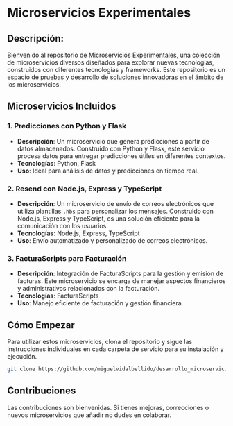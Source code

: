 # Microservicios Experimentales

## Descripción:

Bienvenido al repositorio de Microservicios Experimentales, una colección de microservicios diversos diseñados para explorar nuevas tecnologías, construidos con diferentes tecnologías y frameworks. Este repositorio es un espacio de pruebas y desarrollo de soluciones innovadoras en el ámbito de los microservicios.

## Microservicios Incluidos

### 1. Predicciones con Python y Flask

- **Descripción**: Un microservicio que genera predicciones a partir de datos almacenados. Construido con Python y Flask, este servicio procesa datos para entregar predicciones útiles en diferentes contextos.
- **Tecnologías**: Python, Flask
- **Uso**: Ideal para análisis de datos y predicciones en tiempo real.

### 2. Resend con Node.js, Express y TypeScript

- **Descripción**: Un microservicio de envío de correos electrónicos que utiliza plantillas `.hbs` para personalizar los mensajes. Construido con Node.js, Express y TypeScript, es una solución eficiente para la comunicación con los usuarios.
- **Tecnologías**: Node.js, Express, TypeScript
- **Uso**: Envío automatizado y personalizado de correos electrónicos.

### 3. FacturaScripts para Facturación

- **Descripción**: Integración de FacturaScripts para la gestión y emisión de facturas. Este microservicio se encarga de manejar aspectos financieros y administrativos relacionados con la facturación.
- **Tecnologías**: FacturaScripts
- **Uso**: Manejo eficiente de facturación y gestión financiera.

## Cómo Empezar

Para utilizar estos microservicios, clona el repositorio y sigue las instrucciones individuales en cada carpeta de servicio para su instalación y ejecución.

```bash
git clone https://github.com/miguelvidalbellido/desarrollo_microservicios.git
```

## Contribuciones

Las contribuciones son bienvenidas. Si tienes mejoras, correcciones o nuevos microservicios que añadir no dudes en colaborar.
